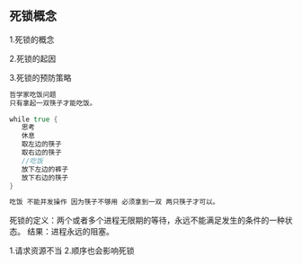 ## 死锁概念

1.死锁的概念

2.死锁的起因

3.死锁的预防策略

```go
哲学家吃饭问题
只有拿起一双筷子才能吃饭。

while true {
   思考
   休息
   取左边的筷子
   取右边的筷子
   //吃饭
   放下左边的裤子
   放下右边的筷子
}

吃饭 不能并发操作 因为筷子不够用 必须拿到一双 两只筷子才可以。

```
死锁的定义：两个或者多个进程无限期的等待，永远不能满足发生的条件的一种状态。
结果：进程永远的阻塞。

1.请求资源不当
2.顺序也会影响死锁

